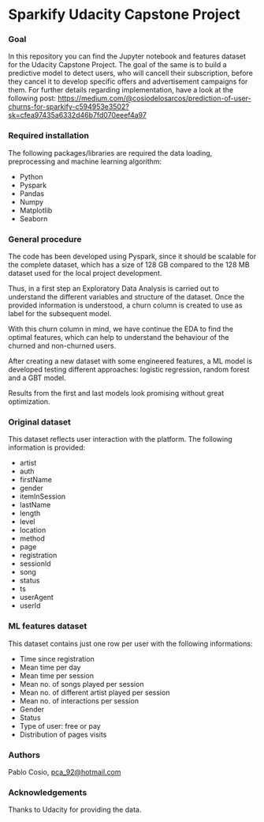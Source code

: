 # Sparkify Udacity Capstone Project

### Goal

In this repository you can find the Jupyter notebook and features dataset for the Udacity Capstone Project. The goal of the same is to build a predictive model to detect users, who will cancell their subscription, before they cancel it to develop specific offers and advertisement campaigns for them. For further details regarding implementation, have a look at the following post: https://medium.com/@cosiodelosarcos/prediction-of-user-churns-for-sparkify-c594953e3502?sk=cfea97435a6332d46b7fd070eeef4a97

### Required installation

The following packages/libraries are required the data loading, preprocessing and machine learning algorithm:

- Python
- Pyspark
- Pandas
- Numpy
- Matplotlib
- Seaborn

### General procedure

The code has been developed using Pyspark, since it should be scalable for the complete dataset, which has a size of 128 GB compared to the 128 MB dataset used for the local project development.

Thus, in a first step an Exploratory Data Analysis is carried out to understand the different variables and structure of the dataset. Once the provided information is understood, a churn column is created to use as label for the subsequent model.

With this churn column in mind, we have continue the EDA to find the optimal features, which can help to understand the behaviour of the churned and non-churned users.

After creating a new dataset with some engineered features, a ML model is developed testing different approaches: logistic regression, random forest and a GBT model.

Results from the first and last models look promising without great optimization.

### Original dataset

This dataset reflects user interaction with the platform. The following information is provided:
- artist
- auth
- firstName
- gender
- itemInSession
- lastName
- length
- level
- location
- method
- page
- registration
- sessionId
- song
- status
- ts
- userAgent
- userId
 
### ML features dataset

This dataset contains just one row per user with the following informations:
- Time since registration
- Mean time per day
- Mean time per session
- Mean no. of songs played per session
- Mean no. of different artist played per session
- Mean no. of interactions per session
- Gender
- Status
- Type of user: free or pay
- Distribution of pages visits

### Authors

Pablo Cosio, pca_92@hotmail.com

### Acknowledgements

Thanks to Udacity for providing the data.
